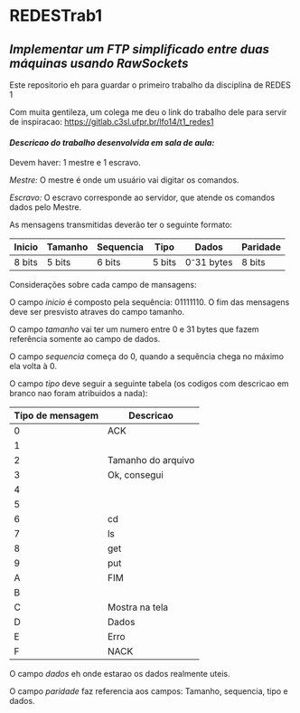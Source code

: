 # REDESTrab1

## *Implementar um FTP simplificado entre duas máquinas usando RawSockets*

Este repositorio eh para guardar o primeiro trabalho da disciplina de REDES 1

Com muita gentileza, um colega me deu o link do trabalho dele para servir de inspiracao:
https://gitlab.c3sl.ufpr.br/lfo14/t1_redes1

#### *Descricao do trabalho desenvolvida em sala de aula:*

Devem haver: 1 mestre e 1 escravo.

*Mestre:* O mestre é onde um usuário vai digitar os comandos.

*Escravo:* O escravo corresponde ao servidor, que atende os comandos dados pelo Mestre.

As mensagens transmitidas deverão ter o seguinte formato:

| Inicio        | Tamanho       | Sequencia     | Tipo          | Dados                      | Paridade      |
| ------------- | ------------- | ------------- | ------------- | -------------------------- | ------------- |
| 8 bits        | 5 bits        | 6 bits        | 5 bits        | 0⁻31 bytes                 | 8 bits        |

Considerações sobre cada campo de mansagens:

O campo *inicio* é composto pela sequência: 01111110. O fim das mensagens deve ser presvisto atraves do campo tamanho.

O campo *tamanho* vai ter um numero entre 0 e 31 bytes que fazem referência somente ao campo de dados.

O campo *sequencia* começa do 0, quando a sequência chega no máximo ela volta à 0. 

O campo *tipo* deve seguir a seguinte tabela (os codigos com descricao em branco nao foram atribuidos a nada):

| Tipo de mensagem | Descricao |
| ---------------- | --------- |
| 0 | ACK |
| 1 | |
| 2 | Tamanho do arquivo |
| 3 | Ok, consegui |
| 4 | |
| 5 | |
| 6 | cd |
| 7 | ls |
| 8 | get |
| 9 | put |
| A | FIM |
| B | |
| C | Mostra na tela |
| D | Dados |
| E | Erro |
| F | NACK |

O campo *dados* eh onde estarao os dados realmente uteis.

O campo *paridade* faz referencia aos campos: Tamanho, sequencia, tipo e dados.
